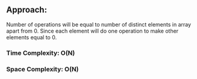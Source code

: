 ## Approach:
Number of operations will be equal to number of distinct elements in array apart from 0. Since each element will do one operation to make other elements equal to 0.
​
### Time Complexity: O(N)
### Space Complexity: O(N)